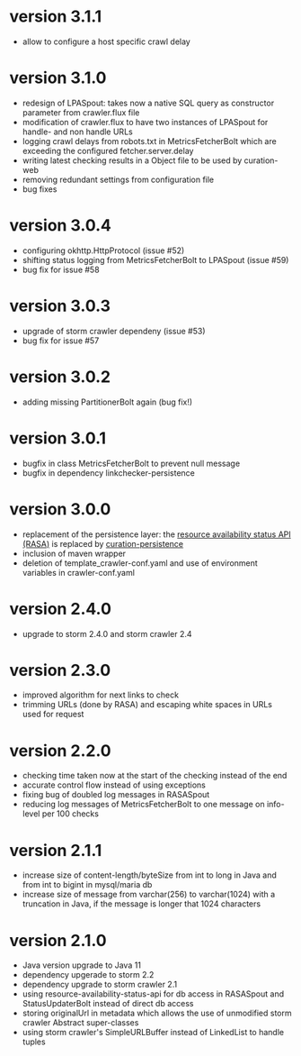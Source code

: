 # version 3.1.1
- allow to configure a host specific crawl delay

# version 3.1.0
- redesign of LPASpout: takes now a native SQL query as constructor parameter from crawler.flux file
- modification of crawler.flux to have two instances of LPASpout for handle- and non handle URLs
- logging crawl delays from robots.txt in MetricsFetcherBolt which are exceeding the configured fetcher.server.delay
- writing latest checking results in a Object file to be used by curation-web
- removing redundant settings from configuration file
- bug fixes   

# version 3.0.4
- configuring okhttp.HttpProtocol (issue #52)
- shifting status logging from MetricsFetcherBolt to LPASpout (issue #59)
- bug fix for issue #58

# version 3.0.3
- upgrade of storm crawler dependeny (issue #53)
- bug fix for issue #57

# version 3.0.2
- adding missing PartitionerBolt again (bug fix!)

# version 3.0.1
- bugfix in class MetricsFetcherBolt to prevent null message
- bugfix in dependency linkchecker-persistence

# version 3.0.0
- replacement of the persistence layer: the [resource availability status API (RASA)](https://github.com/clarin-eric/resource-availability-status-api) 
is replaced by [curation-persistence](https://github.com/clarin-eric/curation-persistence)
- inclusion of maven wrapper
- deletion of template_crawler-conf.yaml and use of environment variables in crawler-conf.yaml

# version 2.4.0
- upgrade to storm 2.4.0 and storm crawler 2.4
 
# version 2.3.0
- improved algorithm for next links to check
- trimming URLs (done by RASA) and escaping white spaces in URLs used for request

# version 2.2.0
- checking time taken now at the start of the checking instead of the end
- accurate control flow instead of using exceptions
- fixing bug of doubled log messages in RASASpout
- reducing log messages of MetricsFetcherBolt to one message on info-level per 100 checks  

# version 2.1.1
- increase size of content-length/byteSize from int to long in Java and from int to bigint in mysql/maria db
- increase size of message from varchar(256) to varchar(1024) with a truncation in Java, if the message is longer that 1024 characters

# version 2.1.0
- Java version upgrade to Java 11
- dependency upgerade to storm 2.2
- dependency upgrade to storm crawler 2.1
- using resource-availability-status-api for db access in RASASpout and StatusUpdaterBolt instead of direct db access 
- storing originalUrl in metadata which allows the use of unmodified storm crawler Abstract super-classes
- using storm crawler's SimpleURLBuffer instead of LinkedList to handle tuples